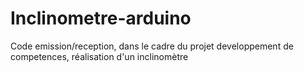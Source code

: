 # Inclinometre-arduino
Code emission/reception, dans le cadre du projet developpement de competences, réalisation d'un inclinomètre
